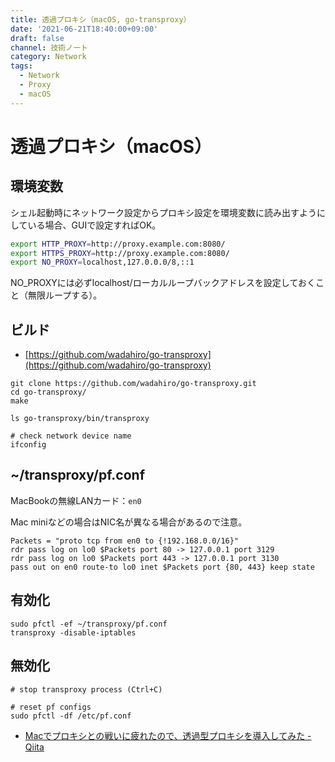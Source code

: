 ```yaml
---
title: 透過プロキシ（macOS, go-transproxy）
date: '2021-06-21T18:40:00+09:00'
draft: false
channel: 技術ノート
category: Network
tags:
  - Network
  - Proxy
  - macOS
---
```


# 透過プロキシ（macOS）

## 環境変数

シェル起動時にネットワーク設定からプロキシ設定を環境変数に読み出すようにしている場合、GUIで設定すればOK。

```bash
export HTTP_PROXY=http://proxy.example.com:8080/
export HTTPS_PROXY=http://proxy.example.com:8080/
export NO_PROXY=localhost,127.0.0.0/8,::1
```

NO_PROXYには必ずlocalhost/ローカルループバックアドレスを設定しておくこと（無限ループする）。


## ビルド
- [https://github.com/wadahiro/go-transproxy](https://github.com/wadahiro/go-transproxy)

```shell
git clone https://github.com/wadahiro/go-transproxy.git
cd go-transproxy/
make

ls go-transproxy/bin/transproxy

# check network device name
ifconfig
```

## ~/transproxy/pf.conf

MacBookの無線LANカード：`en0`

Mac miniなどの場合はNIC名が異なる場合があるので注意。

```pf
Packets = "proto tcp from en0 to {!192.168.0.0/16}"
rdr pass log on lo0 $Packets port 80 -> 127.0.0.1 port 3129
rdr pass log on lo0 $Packets port 443 -> 127.0.0.1 port 3130
pass out on en0 route-to lo0 inet $Packets port {80, 443} keep state
```

## 有効化
```shell
sudo pfctl -ef ~/transproxy/pf.conf
transproxy -disable-iptables
```

## 無効化
```shell
# stop transproxy process (Ctrl+C)

# reset pf configs
sudo pfctl -df /etc/pf.conf
```

- [Macでプロキシとの戦いに疲れたので、透過型プロキシを導入してみた - Qiita](https://qiita.com/informationsea/items/094146d0a811f3edc96b)
